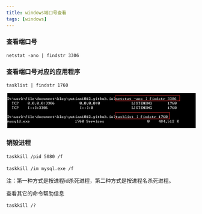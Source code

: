 ```yaml
---
title: windows端口号查看
tags: [windows]
---
```


### 查看端口号

```
netstat -ano | findstr 3306
```

### 查看端口号对应的应用程序

```
tasklist | findstr 1760
```

![](/images/windows/net/port.png)

### 销毁进程

```
taskkill /pid 5080 /f

taskkill /im mysql.exe /f
```

注：第一种方式是按进程id杀死进程，第二种方式是按进程名杀死进程。

查看其它的命令帮助信息

```
taskkill /?
```